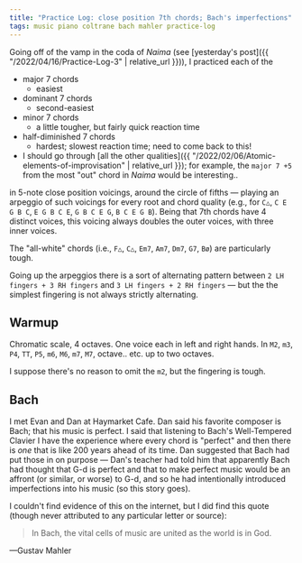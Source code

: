 ```yaml
---
title: "Practice Log: close position 7th chords; Bach's imperfections"
tags: music piano coltrane bach mahler practice-log
---
```


Going off of the vamp in the coda of _Naima_ (see [yesterday's post]({{ "/2022/04/16/Practice-Log-3" | relative_url }})), I practiced each of the

- major 7 chords
  - easiest
- dominant 7 chords
  - second-easiest
- minor 7 chords
  - a little tougher, but fairly quick reaction time
- half-diminished 7 chords
  - hardest; slowest reaction time; need to come back to this!
- I should go through [all the other qualities]({{ "/2022/02/06/Atomic-elements-of-improvisation" | relative_url }}); for example, the `major 7 +5` from the most "out" chord in _Naima_ would be interesting..

in 5-note close position voicings, around the circle of fifths — playing an arpeggio of such voicings for every root and chord quality (e.g., for `C△`, `C E G B C`, `E G B C E`, `G B C E G`, `B C E G B`). Being that 7th chords have 4 distinct voices, this voicing always doubles the outer voices, with three inner voices.

The "all-white" chords (i.e., `F△`, `C△`, `Em7`, `Am7`, `Dm7`, `G7`, `Bø`) are particularly tough.

Going up the arpeggios there is a sort of alternating pattern between `2 LH fingers + 3 RH fingers` and `3 LH fingers + 2 RH fingers` — but the the simplest fingering is not always strictly alternating.

## Warmup

Chromatic scale, 4 octaves. One voice each in left and right hands. In `M2`, `m3`, `P4`, `TT`, `P5`, `m6`, `M6`, `m7`, `M7`, octave.. etc. up to two octaves.

I suppose there's no reason to omit the `m2`, but the fingering is tough.

## Bach

I met Evan and Dan at Haymarket Cafe. Dan said his favorite composer is Bach; that his music is perfect. I said that listening to Bach's Well-Tempered Clavier I have the experience where every chord is "perfect" and then there is _one_ that is like 200 years ahead of its time. Dan suggested that Bach had put those in on purpose — Dan's teacher had told him that apparently Bach had thought that G-d is perfect and that to make perfect music would be an affront (or similar, or worse) to G-d, and so he had intentionally introduced imperfections into his music (so this story goes).

I couldn't find evidence of this on the internet, but I did find this quote (though never attributed to any particular letter or source):

> In Bach, the vital cells of music are united as the world is in God.

—Gustav Mahler

